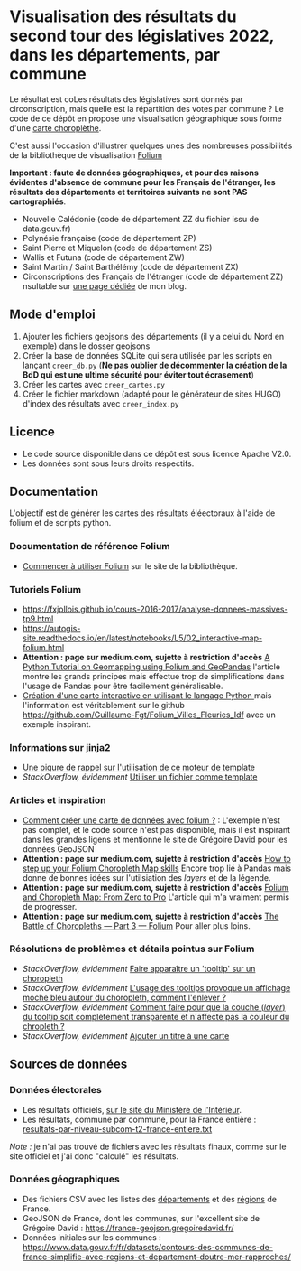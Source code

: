 # Visualisation des résultats du second tour des législatives 2022, dans les départements, par commune


Le résultat est coLes résultats des législatives sont donnés par circonscription, mais quelle est la répartition des votes par commune ? Le code de ce dépôt en propose une visualisation géographique sous forme d'une [carte choroplèthe](https://fr.wikipedia.org/wiki/Carte_choropl%C3%A8the).

C'est aussi l'occasion d'illustrer quelques unes des nombreuses possibilités de la bibliothèque de visualisation [Folium](https://python-visualization.github.io/folium/latest/)

**Important : faute de données géographiques, et pour des raisons évidentes d'absence de commune pour les Français de l'étranger, les résultats des départements et territoires suivants ne sont PAS cartographiés**. 
* Nouvelle Calédonie (code de département ZZ du fichier issu de data.gouv.fr)
* Polynésie française (code de département ZP)
* Saint Pierre et Miquelon (code de département ZS)
* Wallis et Futuna (code de département ZW)
* Saint Martin / Saint Barthélémy (code de département ZX)
* Circonscriptions des Français de l'étranger (code de département ZZ)
nsultable sur [une page dédiée](https://www.mouton.in/fr/projects/visu_legislatives/) de mon blog.

## Mode d'emploi

1. Ajouter les fichiers geojsons des départements (il y a celui du Nord en exemple) dans le dosser geojsons
2. Créer la base de données SQLite qui sera utilisée par les scripts en lançant `creer_db.py` (**Ne pas oublier de décommenter la création de la BdD qui est une ultime sécurité pour éviter tout écrasement**)
3. Créer les cartes avec `creer_cartes.py`
4. Créer le fichier markdown (adapté pour le générateur de sites HUGO) d'index des résultats avec `creer_index.py`

## Licence

* Le code source disponible dans ce dépôt est sous licence Apache V2.0.
* Les données sont sous leurs droits respectifs.

## Documentation

L'objectif est de générer les cartes des résultats éléectoraux à l'aide de folium et de scripts python.

### Documentation de référence Folium

* [Commencer à utiliser Folium](https://python-visualization.github.io/folium/quickstart.html) sur le site de la bibliothèque.

### Tutoriels Folium

* https://fxjollois.github.io/cours-2016-2017/analyse-donnees-massives-tp9.html
* https://autogis-site.readthedocs.io/en/latest/notebooks/L5/02_interactive-map-folium.html
* **Attention : page sur medium.com, sujette à restriction d'accès** [A Python Tutorial on Geomapping using Folium and GeoPandas](https://medium.com/@jade.adams517/using-geopandas-and-folium-to-build-maps-on-python-c51c5aad5f44) l'article montre les grands principes mais effectue trop de simplifications dans l'usage de Pandas pour être facilement généralisable.
* [Création d'une carte interactive en utilisant le langage Python ](https://www.data.gouv.fr/fr/reuses/creation-dune-carte-interactive-en-utilisant-le-langage-python/) mais l'information est véritablement sur le github https://github.com/Guillaume-Fgt/Folium_Villes_Fleuries_Idf avec un exemple inspirant.

### Informations sur jinja2

* [Une piqure de rappel sur l'utilisation de ce moteur de template](https://zetcode.com/python/jinja/)
* *StackOverflow, évidemment* [Utiliser un fichier comme template](https://stackoverflow.com/questions/38642557/how-to-load-jinja-template-directly-from-filesystem)

### Articles et inspiration

* [Comment créer une carte de données avec folium ?](https://www.lasalledutemps.fr/articles/2020-03/Generer-une-carte-avec-folium.html) : L'exemple n'est pas complet, et le code source n'est pas disponible, mais il est inspirant dans les grandes ligens et mentionne le site de Grégoire David pour les données GeoJSON
* **Attention : page sur medium.com, sujette à restriction d'accès** [How to step up your Folium Choropleth Map skills](https://towardsdatascience.com/how-to-step-up-your-folium-choropleth-map-skills-17cf6de7c6fe) Encore trop lié à Pandas mais donne de bonnes idées sur l'utilsiation des *layers* et de la légende.
* **Attention : page sur medium.com, sujette à restriction d'accès** [Folium and Choropleth Map: From Zero to Pro](https://towardsdatascience.com/folium-and-choropleth-map-from-zero-to-pro-6127f9e68564) L'article qui m'a vraiment permis de progresser.
* **Attention : page sur medium.com, sujette à restriction d'accès** [The Battle of Choropleths — Part 3 — Folium](https://towardsdatascience.com/the-battle-of-choropleths-part-3-folium-86ab1232afc) Pour aller plus loins.

### Résolutions de problèmes et détails pointus sur Folium

* *StackOverflow, évidemment* [Faire apparaître un 'tooltip' sur un choropleth](https://stackoverflow.com/questions/70471888/text-as-tooltip-popup-or-labels-in-folium-choropleth-geojson-polygons)
* *StackOverflow, évidemment* [L'usage des tooltips provoque un affichage moche bleu autour du choropleth, comment l'enlever ?](https://stackoverflow.com/questions/72376003/how-to-remove-bold-blue-outline-color-from-folium-choropleth-within-an-folium-fe)
* *StackOverflow, évidemment* [Comment faire pour que la couche (*layer*) du tooltip soit complètement transparente et n'affecte pas la couleur du chropleth ?](https://stackoverflow.com/questions/53367522/passing-transparency-style-to-geojson-in-folium) 
* *StackOverflow, évidemment* [Ajouter un titre à une carte](https://stackoverflow.com/questions/61928013/adding-a-title-or-text-to-a-folium-map)

## Sources de données

### Données électorales

* Les résultats officiels, [sur le site du Ministère de l'Intérieur](https://www.resultats-elections.interieur.gouv.fr/legislatives-2022/).
* Les résultats, commune par commune, pour la France entière : [resultats-par-niveau-subcom-t2-france-entiere.txt](https://www.data.gouv.fr/fr/datasets/r/3b43be76-1b94-4f0e-b9d6-d85981c975bd)

*Note :* je n'ai pas trouvé de fichiers avec les résultats finaux, comme sur le site officiel et j'ai donc "calculé" les résultats.

### Données géographiques

* Des fichiers CSV avec les listes des [départements](https://www.data.gouv.fr/fr/datasets/departements-de-france/) et des [régions](https://www.data.gouv.fr/fr/datasets/regions-de-france/) de France.
* GeoJSON de France, dont les communes, sur l'excellent site de Grégoire David : https://france-geojson.gregoiredavid.fr/
* Données initiales sur les communes : https://www.data.gouv.fr/fr/datasets/contours-des-communes-de-france-simplifie-avec-regions-et-departement-doutre-mer-rapproches/

